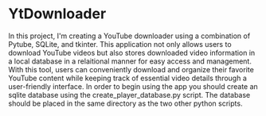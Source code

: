 # YtDownloader
In this project, I'm creating a YouTube downloader using a combination of Pytube, SQLite, and tkinter. This application not only allows users to download YouTube videos but also stores downloaded video information in a local database in a relaitional manner for easy access and management. With this tool, users can conveniently download and organize their favorite YouTube content while keeping track of essential video details through a user-friendly interface. In order to begin using the app you should create an sqlite database using the create_player_database.py script. The database should be placed in the same directory as the two other python scripts.
